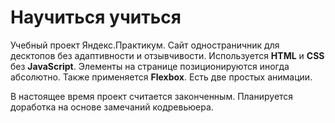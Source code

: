 # Научиться учиться

Учебный проект Яндекс.Практикум. Сайт одностраничник для десктопов без адаптивности и отзывчивости.
Используется **HTML** и **CSS** без **JavaScript**.
Элементы на странице позиционируются иногда абсолютно. Также применяется **Flexbox**.
Есть две простых анимации.

В настоящее время проект считается законченным.
Планируется доработка на основе замечаний кодревьюера.
